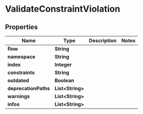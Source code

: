 

# ValidateConstraintViolation


## Properties

| Name | Type | Description | Notes |
|------------ | ------------- | ------------- | -------------|
|**flow** | **String** |  |  |
|**namespace** | **String** |  |  |
|**index** | **Integer** |  |  |
|**constraints** | **String** |  |  |
|**outdated** | **Boolean** |  |  |
|**deprecationPaths** | **List&lt;String&gt;** |  |  |
|**warnings** | **List&lt;String&gt;** |  |  |
|**infos** | **List&lt;String&gt;** |  |  |



